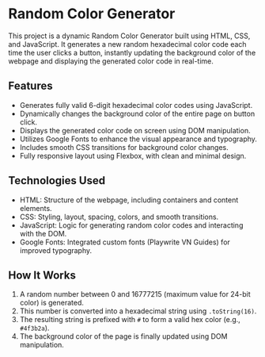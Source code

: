# Random Color Generator

This project is a dynamic Random Color Generator built using HTML, CSS, and JavaScript. It generates a new random hexadecimal color code each time the user clicks a button, instantly updating the background color of the webpage and displaying the generated color code in real-time.



## Features

- Generates fully valid 6-digit hexadecimal color codes using JavaScript.
- Dynamically changes the background color of the entire page on button click.
- Displays the generated color code on screen using DOM manipulation.
- Utilizes Google Fonts to enhance the visual appearance and typography.
- Includes smooth CSS transitions for background color changes.
- Fully responsive layout using Flexbox, with clean and minimal design.



## Technologies Used

- HTML: Structure of the webpage, including containers and content elements.
- CSS: Styling, layout, spacing, colors, and smooth transitions.
- JavaScript: Logic for generating random color codes and interacting with the DOM.
- Google Fonts: Integrated custom fonts (Playwrite VN Guides) for improved typography.


## How It Works

1. A random number between 0 and 16777215 (maximum value for 24-bit color) is generated.
2. This number is converted into a hexadecimal string using `.toString(16)`.
3. The resulting string is prefixed with `#` to form a valid hex color (e.g., `#4f3b2a`).
4. The background color of the page is finally updated using DOM manipulation.
   

